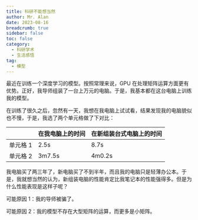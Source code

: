 ```yaml
---
title: 科研不能想当然
author: Mr. Alan
date: 2023-08-16
breadcrumb: true
sidebar: false
toc: false
category:
  - 科研学术
  - 生活感悟
tag: 
  - 模型
---
```

最近在训练一个深度学习的模型。按照常理来说，GPU 在处理矩阵运算方面更有优势。正好，我导师组装了一台上万元的电脑。于是，我基本都在这台电脑上训练我的模型。

在训练了很久之后，忽然有一天，我想在我电脑上试试看，结果发现我的电脑貌似也不慢，于是，我选了两个单元格做了下对比：

|          | 在我电脑上的时间 | 在新组装台式电脑上的时间 |
| -------- | ---------------- | ------------------------ |
| 单元格 1 | 2.5s             | 8.7s                     |
| 单元格 2 | 3m7.5s           | 4m0.2s                   |

我电脑买了两三年了，新电脑买了不到半年，而且我的电脑只是轻薄办公本。于是，我就想当然的认为，新组装电脑的性能肯定比我笔记本的性能强得多。但是为什么性能表现是这样子呢？

可能原因 1：我的导师被骗了。

可能原因 2：我的模型不存在大型矩阵的运算，而更多是小矩阵。
